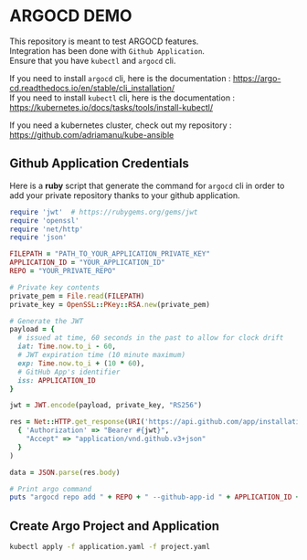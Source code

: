 # ARGOCD DEMO

This repository is meant to test ARGOCD features. <br>
Integration has been done with `Github Application`. <br>
Ensure that you have `kubectl` and `argocd` cli. <br>

If you need to install `argocd` cli, here is the documentation : https://argo-cd.readthedocs.io/en/stable/cli_installation/ <br>
If you need to install `kubectl` cli, here is the documentation : https://kubernetes.io/docs/tasks/tools/install-kubectl/ <br>

If you need a kubernetes cluster, check out my repository : https://github.com/adriamanu/kube-ansible <br>

## Github Application Credentials
Here is a **ruby** script that generate the command for `argocd` cli in order to add your private repository thanks to your github application.

```ruby
require 'jwt'  # https://rubygems.org/gems/jwt
require 'openssl'
require 'net/http'
require 'json'

FILEPATH = "PATH_TO_YOUR_APPLICATION_PRIVATE_KEY"
APPLICATION_ID = "YOUR_APPLICATION_ID"
REPO = "YOUR_PRIVATE_REPO"

# Private key contents
private_pem = File.read(FILEPATH)
private_key = OpenSSL::PKey::RSA.new(private_pem)

# Generate the JWT
payload = {
  # issued at time, 60 seconds in the past to allow for clock drift
  iat: Time.now.to_i - 60,
  # JWT expiration time (10 minute maximum)
  exp: Time.now.to_i + (10 * 60),
  # GitHub App's identifier
  iss: APPLICATION_ID
}

jwt = JWT.encode(payload, private_key, "RS256")

res = Net::HTTP.get_response(URI('https://api.github.com/app/installations'),
  { 'Authorization' => "Bearer #{jwt}",
    "Accept" => "application/vnd.github.v3+json"
  }
)

data = JSON.parse(res.body)

# Print argo command
puts "argocd repo add " + REPO + " --github-app-id " + APPLICATION_ID + " --github-app-private-key-path " + FILEPATH + " --github-app-installation-id " + data[0]["id"].to_s
```

## Create Argo Project and Application
```bash
kubectl apply -f application.yaml -f project.yaml
```
